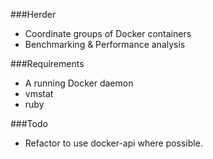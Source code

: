 ###Herder
+ Coordinate groups of Docker containers
+ Benchmarking & Performance analysis

###Requirements
+ A running Docker daemon
+ vmstat
+ ruby

###Todo
+ Refactor to use docker-api where possible.
